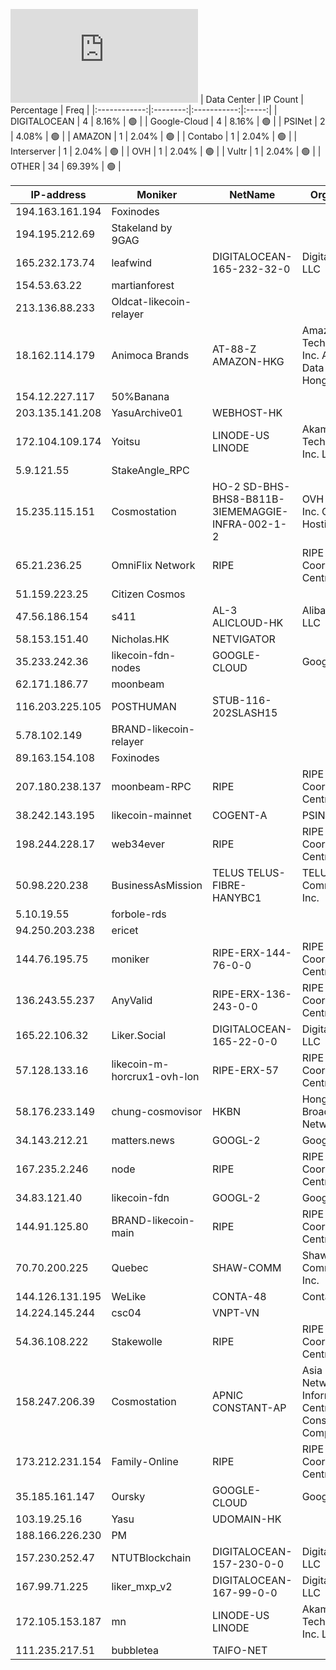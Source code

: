 ![Diagramm](https://github.com/obajay/StateSync-snapshots/blob/main/Projects/Likecoin/1/README.md)
| Data Center | IP Count | Percentage | Freq |
|:------------:|:--------:|:-----------:|:-----:|
| DIGITALOCEAN | 4 | 8.16% | 🟢 |
| Google-Cloud | 4 | 8.16% | 🟢 |
| PSINet | 2 | 4.08% | 🟢 |
| AMAZON | 1 | 2.04% | 🟢 |
| Contabo | 1 | 2.04% | 🟢 |
| Interserver | 1 | 2.04% | 🟢 |
| OVH | 1 | 2.04% | 🟢 |
| Vultr | 1 | 2.04% | 🟢 |
| OTHER | 34 | 69.39% | 🟢 |

<!-- START_TABLE -->
| IP-address | Moniker | NetName | Organization |
|-------------|-------------|-------------|-------------|
| 194.163.161.194 | Foxinodes |  |  |
| 194.195.212.69 | Stakeland by 9GAG |  |  |
| 165.232.173.74 | leafwind | DIGITALOCEAN-165-232-32-0 | DigitalOcean, LLC |
| 154.53.63.22 | martianforest |  |  |
| 213.136.88.233 | Oldcat-likecoin-relayer |  |  |
| 18.162.114.179 | Animoca Brands | AT-88-Z AMAZON-HKG | Amazon Technologies Inc. Amazon Data Services Hong Kong |
| 154.12.227.117 | 50%Banana |  |  |
| 203.135.141.208 | YasuArchive01 | WEBHOST-HK |  |
| 172.104.109.174 | Yoitsu | LINODE-US LINODE | Akamai Technologies, Inc. Linode |
| 5.9.121.55 | StakeAngle_RPC |  |  |
| 15.235.115.151 | Cosmostation | HO-2 SD-BHS-BHS8-B811B-3IEMEMAGGIE-INFRA-002-1-2 | OVH Hosting, Inc. OVH Hosting, Inc. |
| 65.21.236.25 | OmniFlix Network | RIPE | RIPE Network Coordination Centre |
| 51.159.223.25 | Citizen Cosmos |  |  |
| 47.56.186.154 | s411 | AL-3 ALICLOUD-HK | Alibaba Cloud LLC |
| 58.153.151.40 | Nicholas.HK | NETVIGATOR |  |
| 35.233.242.36 | likecoin-fdn-nodes | GOOGLE-CLOUD | Google LLC |
| 62.171.186.77 | moonbeam |  |  |
| 116.203.225.105 | POSTHUMAN | STUB-116-202SLASH15 |  |
| 5.78.102.149 | BRAND-likecoin-relayer |  |  |
| 89.163.154.108 | Foxinodes |  |  |
| 207.180.238.137 | moonbeam-RPC | RIPE | RIPE Network Coordination Centre |
| 38.242.143.195 | likecoin-mainnet | COGENT-A | PSINet, Inc. |
| 198.244.228.17 | web34ever | RIPE | RIPE Network Coordination Centre |
| 50.98.220.238 | BusinessAsMission | TELUS TELUS-FIBRE-HANYBC1 | TELUS Communications Inc. |
| 5.10.19.55 | forbole-rds |  |  |
| 94.250.203.238 | ericet |  |  |
| 144.76.195.75 | moniker | RIPE-ERX-144-76-0-0 | RIPE Network Coordination Centre |
| 136.243.55.237 | AnyValid | RIPE-ERX-136-243-0-0 | RIPE Network Coordination Centre |
| 165.22.106.32 | Liker.Social | DIGITALOCEAN-165-22-0-0 | DigitalOcean, LLC |
| 57.128.133.16 | likecoin-m-horcrux1-ovh-lon | RIPE-ERX-57 | RIPE Network Coordination Centre |
| 58.176.233.149 | chung-cosmovisor | HKBN | Hong Kong Broadband Network Ltd |
| 34.143.212.21 | matters.news | GOOGL-2 | Google LLC |
| 167.235.2.246 | node | RIPE | RIPE Network Coordination Centre |
| 34.83.121.40 | likecoin-fdn | GOOGL-2 | Google LLC |
| 144.91.125.80 | BRAND-likecoin-main | RIPE | RIPE Network Coordination Centre |
| 70.70.200.225 | Quebec | SHAW-COMM | Shaw Communications Inc. |
| 144.126.131.195 | WeLike | CONTA-48 | Contabo Inc. |
| 14.224.145.244 | csc04 | VNPT-VN |  |
| 54.36.108.222 | Stakewolle | RIPE | RIPE Network Coordination Centre |
| 158.247.206.39 | Cosmostation | APNIC CONSTANT-AP | Asia Pacific Network Information Centre The Constant Company, LLC |
| 173.212.231.154 | Family-Online | RIPE | RIPE Network Coordination Centre |
| 35.185.161.147 | Oursky | GOOGLE-CLOUD | Google LLC |
| 103.19.25.16 | Yasu | UDOMAIN-HK |  |
| 188.166.226.230 | PM |  |  |
| 157.230.252.47 | NTUTBlockchain | DIGITALOCEAN-157-230-0-0 | DigitalOcean, LLC |
| 167.99.71.225 | liker_mxp_v2 | DIGITALOCEAN-167-99-0-0 | DigitalOcean, LLC |
| 172.105.153.187 | mn | LINODE-US LINODE | Akamai Technologies, Inc. Linode |
| 111.235.217.51 | bubbletea | TAIFO-NET |  |

<!-- END_TABLE -->